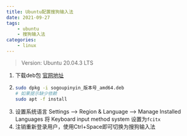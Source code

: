 ```yaml
---
title: Ubuntu配置搜狗输入法
date: 2021-09-27
tags: 
    - ubuntu 
    - 搜狗输入法
categories: 
    - linux
---
```


> Version: Ubuntu 20.04.3 LTS

1.  下载deb包 [官网地址](https://pinyin.sogou.com/linux/)
2.  ```bash
    sudo dpkg -i sogoupinyin_版本号_amd64.deb
    # 如果提示缺少依赖
    sudo apt -f install
    ```
3.  设置系统语言 
    Settings --> Region & Language --> Manage Installed Languages 
    将 
    Keyboard input method system
    设置为`fcitx`
4.  注销重新登录用户，使用Ctrl+Space即可切换为搜狗输入法